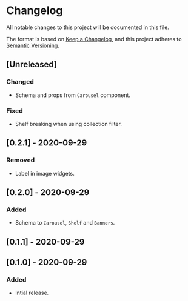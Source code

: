 # Changelog

All notable changes to this project will be documented in this file.

The format is based on [Keep a Changelog](https://keepachangelog.com/en/1.0.0/),
and this project adheres to [Semantic Versioning](https://semver.org/spec/v2.0.0.html).

## [Unreleased]
### Changed
- Schema and props from `Carousel` component.

### Fixed
- Shelf breaking when using collection filter.

## [0.2.1] - 2020-09-29
### Removed
- Label in image widgets.

## [0.2.0] - 2020-09-29
### Added
- Schema to `Carousel`, `Shelf` and `Banners`.

## [0.1.1] - 2020-09-29

## [0.1.0] - 2020-09-29
### Added
- Intial release.
